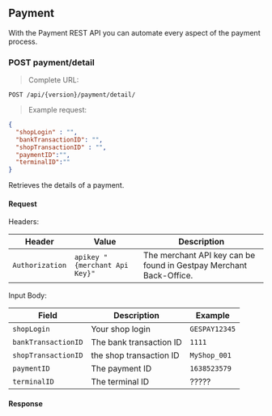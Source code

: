 ## Payment 

With the Payment REST API you can automate every aspect of the payment process. 

### POST payment/detail

> Complete URL:

```
POST /api/{version}/payment/detail/
```

> Example request: 

```json
{
  "shopLogin" : "",
  "bankTransactionID": "",
  "shopTransactionID" : "",
  "paymentID":"",
  "terminalID":""
}
```

Retrieves the details of a payment. 

#### Request 

Headers: 

| Header | Value | Description | 
| ------ | ----- | ----------- |
| `Authorization` | `apikey "{merchant Api Key}"` | The merchant API key can be found in Gestpay Merchant Back-Office. |


Input Body: 

| Field | Description | Example |
| ----- | ----------- | ------- | 
| `shopLogin` | Your shop login | `GESPAY12345` |
| `bankTransactionID` | The bank transaction ID   | `1111` |
| `shopTransactionID` | the shop transaction ID | `MyShop_001` |
| `paymentID`| The payment ID | `1638523579` | 
| `terminalID` | The terminal ID |  ????? 

#### Response 


